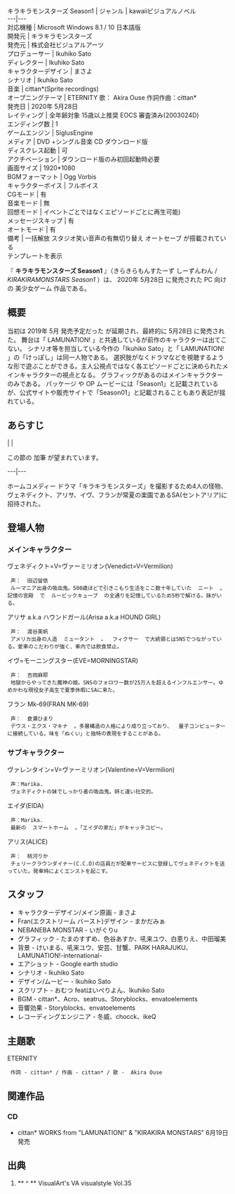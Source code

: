 キラキラモンスターズ Season1  |  ジャンル  |  kawaiiビジュアルノベル   
---|---  
対応機種  |  Microsoft Windows  8.1  /  10  日本語版   
開発元  |  キラキラモンスターズ   
発売元  |  株式会社ビジュアルアーツ   
プロデューサー  |  Ikuhiko Sato   
ディレクター  |  Ikuhiko Sato   
キャラクターデザイン  |  まさよ   
シナリオ  |  Ikuhiko Sato   
音楽  |  cittan*(Sprite recordings)   
オープニングテーマ  |  ETERNITY  歌：  Akira Ouse  作詞作曲：cittan*   
発売日  |  2020年  5月28日   
レイティング  |  全年齢対象 15歳以上推奨  EOCS  審査済み(2003024D)   
エンディング数  |  1   
ゲームエンジン  |  SiglusEngine   
メディア  |  DVD  +シングル音楽  CD  ダウンロード版   
ディスクレス起動  |  可   
アクチベーション  |  ダウンロード版のみ初回起動時必要   
画面サイズ  |  1920*1080   
BGMフォーマット  |  Ogg Vorbis   
キャラクターボイス  |  フルボイス   
CGモード  |  有   
音楽モード  |  無   
回想モード  |  イベントごとではなくエピソードごとに再生可能)   
メッセージスキップ  |  有   
オートモード  |  有   
備考  |  一括解放  スタジオ笑い音声の有無切り替え  オートセーブ  が搭載されている   
テンプレートを表示  
  
『 **キラキラモンスターズ Season1** 』（きらきらもんすたーず しーずんわん / _KIRAKIRAMONSTARS Season1_ ）は、
2020年  5月28日  に発売された  PC  向けの  美少女ゲーム  作品である。

##  概要  

当初は  2019年  5月  発売予定だった    が延期され、最終的に  5月28日  に発売された。 舞台は「  LAMUNATION!
」と共通しているが前作のキャラクターは出てこない。 シナリオ等を担当している今作の「Ikuhiko Sato」と「  LAMUNATION!
」の「けっぽし」は同一人物である。
選択肢がなくドラマなどを視聴するような形で遊ぶことができる。主人公視点ではなく各エピソードごとに決められたメインキャラクターの視点となる。
グラフィックがあるのはメインキャラクターのみである。  パッケージ  や  OP
ムービーには「Season1」と記載されているが、公式サイトや販売サイトで「Season01」と記載されることもあり表記が揺れている。

##  あらすじ  

|  | 

この節の  加筆  が望まれています。  
  
---|---  
  
ホームコメディー
ドラマ「キラキラモンスターズ」を撮影するため4人の怪物、ヴェネディクト、アリサ、イヴ、フランが常夏の楽園であるSA(セントアリア)に招待された。

  

##  登場人物  

###  メインキャラクター  

ヴェネディクト=V=ヴァーミリオン(Venedict=V=Vermilion)

     声：  田辺留依 
     ルーマニア出身の吸血鬼。500歳ほどで引きこもり生活をここ数十年していた  ニート  。  記憶の宮殿  で  ルービックキューブ  の全通りを記憶しているため5秒で解ける。妹がいる。 
アリサ a.k.a ハウンドガール(Arisa a.k.a HOUND GIRL)

     声：  渡谷美帆 
     アメリカ出身の人造  ミュータント  。  フィクサー  で大統領とはSNSでつながっている。愛車のこだわりが強く、車内では飲食禁止。 
イヴ=モーニングスター(EVE=MORNINGSTAR)

     声：  吉岡麻耶 
     地獄からやってきた魔神の娘。SNSのフォロワー数が25万人を超えるインフルエンサー。ゆめかわな現役女子高生で夏季休暇にSAに来た。 
フラン Mk-69(FRAN MK-69)

     声：  倉瀬ひまり 
     デウス・エクス・マキナ  。多層構造の人格により成り立っており、  量子コンピューター  に接続している。味を「ぬくい」と独特の表現をすることがある。 

###  サブキャラクター  

ヴァレンタイン=V=ヴァーミリオン(Valentine=V=Vermilion)

     声：Marika. 
     ヴェネディクトの妹でしっかり者の吸血鬼。姉と違い社交的。 
エイダ(EIDA)

     声：Marika. 
     最新の  スマートホーム  。「エイダの家だ」がキャッチコピー。 
アリス(ALICE)

     声：  桃河りか 
     チェリークラウンダイナー(C.C.D)の店員だが配車サービスに登録してヴェネディクトを送っていた。発車時によくエンストを起こす。 

##  スタッフ  

  * キャラクターデザイン/メイン原画 -  まさよ 
  * Fran(エクストリーム バースト)デザイン - まかだみぁ 
  * NEBANEBA MONSTAR - いがぐりu 
  * グラフィック - たまのすずめ、色谷あすか、吼来ユウ、白恵りえ、中田瑠美 
  * 背景 - けいまる、吼来ユウ、安芸、甘蟹、PARK HARAJUKU、LAMUNATION!-international- 
  * エアショット -  Google earth studio 
  * シナリオ - Ikuhiko Sato 
  * デザイン/ムービー - Ikuhiko Sato 
  * スクリプト - おむつ featはいぺりよん、Ikuhiko Sato 
  * BGM - cittan*、Acro、seatrus、Storyblocks、envatoelements 
  * 音響効果 - Storyblocks、envatoelements 
  * レコーディングエンジニア - 冬威、chocck、ikeQ 

##  主題歌  

ETERNITY

     作詞 - cittan* / 作曲 - cittan* / 歌 -  Akira Ouse 

##  関連作品  

###  CD  

  * cittan* WORKS from "LAMUNATION!" & "KIRAKIRA MONSTARS" 6月19日発売 

##  出典  

  1. ** ^  ** VisualArt's VA visualstyle Vol.35 

